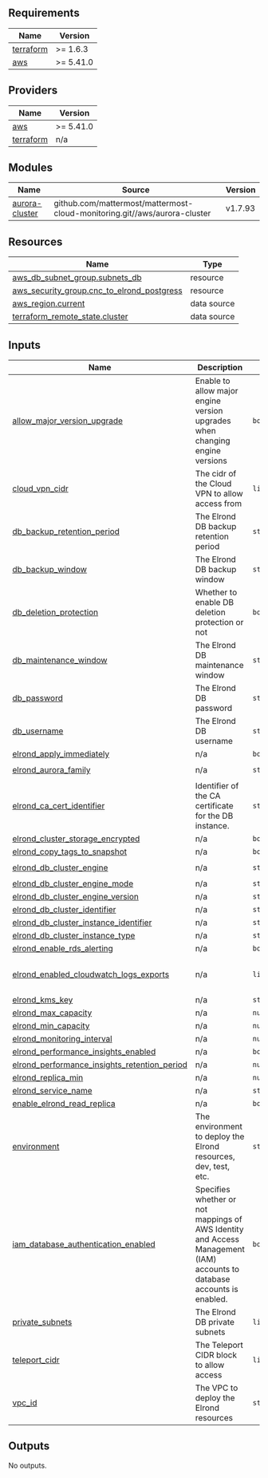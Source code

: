 ## Requirements

| Name | Version |
|------|---------|
| <a name="requirement_terraform"></a> [terraform](#requirement\_terraform) | >= 1.6.3 |
| <a name="requirement_aws"></a> [aws](#requirement\_aws) | >= 5.41.0 |

## Providers

| Name | Version |
|------|---------|
| <a name="provider_aws"></a> [aws](#provider\_aws) | >= 5.41.0 |
| <a name="provider_terraform"></a> [terraform](#provider\_terraform) | n/a |

## Modules

| Name | Source | Version |
|------|--------|---------|
| <a name="module_aurora-cluster"></a> [aurora-cluster](#module\_aurora-cluster) | github.com/mattermost/mattermost-cloud-monitoring.git//aws/aurora-cluster | v1.7.93 |

## Resources

| Name | Type |
|------|------|
| [aws_db_subnet_group.subnets_db](https://registry.terraform.io/providers/hashicorp/aws/latest/docs/resources/db_subnet_group) | resource |
| [aws_security_group.cnc_to_elrond_postgress](https://registry.terraform.io/providers/hashicorp/aws/latest/docs/resources/security_group) | resource |
| [aws_region.current](https://registry.terraform.io/providers/hashicorp/aws/latest/docs/data-sources/region) | data source |
| [terraform_remote_state.cluster](https://registry.terraform.io/providers/hashicorp/terraform/latest/docs/data-sources/remote_state) | data source |

## Inputs

| Name | Description | Type | Default | Required |
|------|-------------|------|---------|:--------:|
| <a name="input_allow_major_version_upgrade"></a> [allow\_major\_version\_upgrade](#input\_allow\_major\_version\_upgrade) | Enable to allow major engine version upgrades when changing engine versions | `bool` | n/a | yes |
| <a name="input_cloud_vpn_cidr"></a> [cloud\_vpn\_cidr](#input\_cloud\_vpn\_cidr) | The cidr of the Cloud VPN to allow access from | `list(string)` | n/a | yes |
| <a name="input_db_backup_retention_period"></a> [db\_backup\_retention\_period](#input\_db\_backup\_retention\_period) | The Elrond DB backup retention period | `string` | n/a | yes |
| <a name="input_db_backup_window"></a> [db\_backup\_window](#input\_db\_backup\_window) | The Elrond DB backup window | `string` | n/a | yes |
| <a name="input_db_deletion_protection"></a> [db\_deletion\_protection](#input\_db\_deletion\_protection) | Whether to enable DB deletion protection or not | `bool` | `true` | no |
| <a name="input_db_maintenance_window"></a> [db\_maintenance\_window](#input\_db\_maintenance\_window) | The Elrond DB maintenance window | `string` | n/a | yes |
| <a name="input_db_password"></a> [db\_password](#input\_db\_password) | The Elrond DB password | `string` | n/a | yes |
| <a name="input_db_username"></a> [db\_username](#input\_db\_username) | The Elrond DB username | `string` | n/a | yes |
| <a name="input_elrond_apply_immediately"></a> [elrond\_apply\_immediately](#input\_elrond\_apply\_immediately) | n/a | `bool` | `false` | no |
| <a name="input_elrond_aurora_family"></a> [elrond\_aurora\_family](#input\_elrond\_aurora\_family) | n/a | `string` | `"aurora-postgresql14"` | no |
| <a name="input_elrond_ca_cert_identifier"></a> [elrond\_ca\_cert\_identifier](#input\_elrond\_ca\_cert\_identifier) | Identifier of the CA certificate for the DB instance. | `string` | `"rds-ca-rsa4096-g1"` | no |
| <a name="input_elrond_cluster_storage_encrypted"></a> [elrond\_cluster\_storage\_encrypted](#input\_elrond\_cluster\_storage\_encrypted) | n/a | `bool` | `true` | no |
| <a name="input_elrond_copy_tags_to_snapshot"></a> [elrond\_copy\_tags\_to\_snapshot](#input\_elrond\_copy\_tags\_to\_snapshot) | n/a | `bool` | `true` | no |
| <a name="input_elrond_db_cluster_engine"></a> [elrond\_db\_cluster\_engine](#input\_elrond\_db\_cluster\_engine) | n/a | `string` | `"aurora-postgresql"` | no |
| <a name="input_elrond_db_cluster_engine_mode"></a> [elrond\_db\_cluster\_engine\_mode](#input\_elrond\_db\_cluster\_engine\_mode) | n/a | `string` | `"provisioned"` | no |
| <a name="input_elrond_db_cluster_engine_version"></a> [elrond\_db\_cluster\_engine\_version](#input\_elrond\_db\_cluster\_engine\_version) | n/a | `string` | `"14.10"` | no |
| <a name="input_elrond_db_cluster_identifier"></a> [elrond\_db\_cluster\_identifier](#input\_elrond\_db\_cluster\_identifier) | n/a | `string` | n/a | yes |
| <a name="input_elrond_db_cluster_instance_identifier"></a> [elrond\_db\_cluster\_instance\_identifier](#input\_elrond\_db\_cluster\_instance\_identifier) | n/a | `string` | n/a | yes |
| <a name="input_elrond_db_cluster_instance_type"></a> [elrond\_db\_cluster\_instance\_type](#input\_elrond\_db\_cluster\_instance\_type) | n/a | `string` | `"db.serverless"` | no |
| <a name="input_elrond_enable_rds_alerting"></a> [elrond\_enable\_rds\_alerting](#input\_elrond\_enable\_rds\_alerting) | n/a | `bool` | `false` | no |
| <a name="input_elrond_enabled_cloudwatch_logs_exports"></a> [elrond\_enabled\_cloudwatch\_logs\_exports](#input\_elrond\_enabled\_cloudwatch\_logs\_exports) | n/a | `list(string)` | <pre>[<br>  "postgresql"<br>]</pre> | no |
| <a name="input_elrond_kms_key"></a> [elrond\_kms\_key](#input\_elrond\_kms\_key) | n/a | `string` | n/a | yes |
| <a name="input_elrond_max_capacity"></a> [elrond\_max\_capacity](#input\_elrond\_max\_capacity) | n/a | `number` | `4` | no |
| <a name="input_elrond_min_capacity"></a> [elrond\_min\_capacity](#input\_elrond\_min\_capacity) | n/a | `number` | `0.5` | no |
| <a name="input_elrond_monitoring_interval"></a> [elrond\_monitoring\_interval](#input\_elrond\_monitoring\_interval) | n/a | `number` | n/a | yes |
| <a name="input_elrond_performance_insights_enabled"></a> [elrond\_performance\_insights\_enabled](#input\_elrond\_performance\_insights\_enabled) | n/a | `bool` | n/a | yes |
| <a name="input_elrond_performance_insights_retention_period"></a> [elrond\_performance\_insights\_retention\_period](#input\_elrond\_performance\_insights\_retention\_period) | n/a | `number` | n/a | yes |
| <a name="input_elrond_replica_min"></a> [elrond\_replica\_min](#input\_elrond\_replica\_min) | n/a | `number` | n/a | yes |
| <a name="input_elrond_service_name"></a> [elrond\_service\_name](#input\_elrond\_service\_name) | n/a | `string` | `"elrond"` | no |
| <a name="input_enable_elrond_read_replica"></a> [enable\_elrond\_read\_replica](#input\_enable\_elrond\_read\_replica) | n/a | `bool` | `true` | no |
| <a name="input_environment"></a> [environment](#input\_environment) | The environment to deploy the Elrond resources, dev, test, etc. | `string` | n/a | yes |
| <a name="input_iam_database_authentication_enabled"></a> [iam\_database\_authentication\_enabled](#input\_iam\_database\_authentication\_enabled) | Specifies whether or not mappings of AWS Identity and Access Management (IAM) accounts to database accounts is enabled. | `bool` | `false` | no |
| <a name="input_private_subnets"></a> [private\_subnets](#input\_private\_subnets) | The Elrond DB private subnets | `list(string)` | n/a | yes |
| <a name="input_teleport_cidr"></a> [teleport\_cidr](#input\_teleport\_cidr) | The Teleport CIDR block to allow access | `list(string)` | n/a | yes |
| <a name="input_vpc_id"></a> [vpc\_id](#input\_vpc\_id) | The VPC to deploy the Elrond resources | `string` | n/a | yes |

## Outputs

No outputs.
